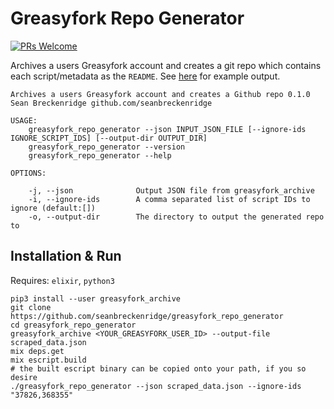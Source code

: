 # Greasyfork Repo Generator

[![PRs Welcome](https://img.shields.io/badge/PRs-welcome-brightgreen.svg?style=flat-square)](http://makeapullrequest.com)

Archives a users Greasyfork account and creates a git repo which contains each script/metadata as the `README`. See [here](https://github.com/seanbreckenridge/greasyfork) for example output.

```
Archives a users Greasyfork account and creates a Github repo 0.1.0
Sean Breckenridge github.com/seanbreckenridge

USAGE:
    greasyfork_repo_generator --json INPUT_JSON_FILE [--ignore-ids IGNORE_SCRIPT_IDS] [--output-dir OUTPUT_DIR]
    greasyfork_repo_generator --version
    greasyfork_repo_generator --help

OPTIONS:

    -j, --json              Output JSON file from greasyfork_archive
    -i, --ignore-ids        A comma separated list of script IDs to ignore (default:[])
    -o, --output-dir        The directory to output the generated repo to
```

## Installation & Run

Requires: `elixir`, `python3`

```
pip3 install --user greasyfork_archive
git clone https://github.com/seanbreckenridge/greasyfork_repo_generator
cd greasyfork_repo_generator
greasyfork_archive <YOUR_GREASYFORK_USER_ID> --output-file scraped_data.json
mix deps.get
mix escript.build
# the built escript binary can be copied onto your path, if you so desire
./greasyfork_repo_generator --json scraped_data.json --ignore-ids "37826,368355"
```
